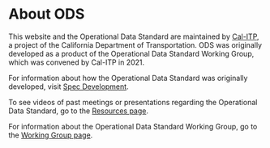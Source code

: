 # About ODS

This website and the Operational Data Standard are maintained by [Cal-ITP](https://dot.ca.gov/cal-itp), a project of the
California Department of Transportation. ODS was originally developed as a product of the Operational Data Standard Working
Group, which was convened by Cal-ITP in 2021.

For information about how the Operational Data Standard was originally developed, visit [Spec Development](../spec/development.md).

To see videos of past meetings or presentations regarding the Operational Data Standard, go to the [Resources page](../resources.md).

For information about the Operational Data Standard Working Group, go to the [Working Group page](../working-group.md).
